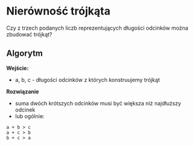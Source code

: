 # Nierówność trójkąta
Czy z trzech podanych liczb reprezentujących długości odcinków można zbudować trójkąt?

## Algorytm
**Wejście:**
* a, b, c - długości odcinków z których konstruujemy trójkąt


**Rozwiązanie**
- suma dwóch krótszych odcinków musi być większa niż najdłuższy odcinek
- lub ogólnie:
```
a + b > c
a + c > b
b + c > a
```

